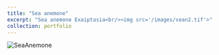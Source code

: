 ```yaml
---
title: "Sea anemone"
excerpt: "Sea anemone Exaiptasia<br/><img src='/images/sean2.tif'>"
collection: portfolio
---
```


![SeaAnemone](sean2.tif)


